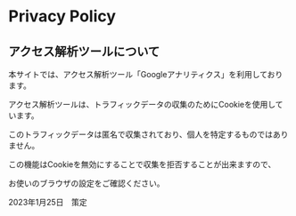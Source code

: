 # Privacy Policy

## **アクセス解析ツールについて**

本サイトでは、アクセス解析ツール「Googleアナリティクス」を利用しております。

アクセス解析ツールは、トラフィックデータの収集のためにCookieを使用しています。

このトラフィックデータは匿名で収集されており、個人を特定するものではありません。

この機能はCookieを無効にすることで収集を拒否することが出来ますので、

お使いのブラウザの設定をご確認ください。

2023年1月25日　策定